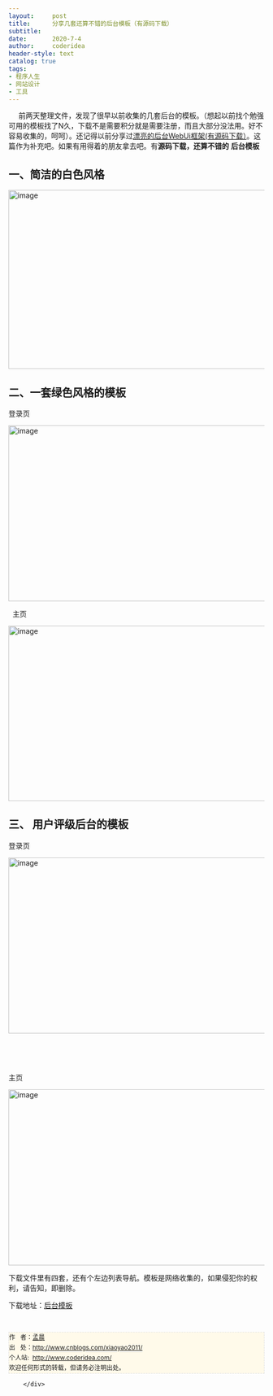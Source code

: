 ```yaml
---
layout:     post
title:      分享几套还算不错的后台模板（有源码下载）
subtitle:   
date:       2020-7-4
author:     coderidea
header-style: text
catalog: true
tags:
- 程序人生
- 网站设计
- 工具
--- 
```

<div class="postBody">
			<div id="cnblogs_post_body" class="blogpost-body"><p>     前两天整理文件，发现了很早以前收集的几套后台的模板。（想起以前找个勉强可用的模板找了N久，下载不是需要积分就是需要注册，而且大部分没法用。好不容易收集的，呵呵）。还记得以前分享过<a id="ctl03_TitleUrl" class="postTitle2" href="http://www.cnblogs.com/xiaoyao2011/archive/2011/09/05/2167606.html">漂亮的后台WebUi框架(有源码下载）</a>。这篇作为补充吧。如果有用得着的朋友拿去吧。有<strong>源码下载，还算不错的</strong> <strong>后台模板 </strong></p>
<h2>一、简洁的白色风格</h2>
<p><a href="http://images.cnblogs.com/cnblogs_com/xiaoyao2011/201201/201201131534026370.png"><img class="magplus" title="点击查看原始大小图片" src="https://images.cnblogs.com/cnblogs_com/xiaoyao2011/201201/201201131534046761.png" alt="image" width="800" height="352" /></a></p>
<h2>二、一套绿色风格的模板</h2>
<p>登录页</p>
<p><a href="http://images.cnblogs.com/cnblogs_com/xiaoyao2011/201201/201201131534067087.png"><img title="image" src="https://images.cnblogs.com/cnblogs_com/xiaoyao2011/201201/201201131534087412.png" alt="image" width="800" height="346" /></a></p>
<p>  主页</p>
<p><a href="http://images.cnblogs.com/cnblogs_com/xiaoyao2011/201201/201201131534102230.png"><img title="image" src="https://images.cnblogs.com/cnblogs_com/xiaoyao2011/201201/201201131534128444.png" alt="image" width="800" height="345" /></a></p>
<h2>三、 用户评级后台的模板</h2>
<p>登录页</p>
<p><a href="http://images.cnblogs.com/cnblogs_com/xiaoyao2011/201201/201201131534131900.png"><img title="image" src="https://images.cnblogs.com/cnblogs_com/xiaoyao2011/201201/201201131534148703.png" alt="image" width="800" height="346" /></a></p>
<p> </p>
<p> </p>
<p>主页</p>
<p><a href="http://images.cnblogs.com/cnblogs_com/xiaoyao2011/201201/201201131534169934.png"><img title="image" src="https://images.cnblogs.com/cnblogs_com/xiaoyao2011/201201/201201131534189420.png" alt="image" width="800" height="346" /></a></p>
<p>下载文件里有四套，还有个左边列表导航。模板是网络收集的，如果侵犯你的权利，请告知，即删除。</p>
<p>下载地址：<a href="http://files.cnblogs.com/xiaoyao2011/%E5%90%8E%E5%8F%B0%E5%8F%AF%E7%94%A8%E7%9A%84%E6%A8%A1%E6%9D%BF.rar">后台模板</a></p>


<div id="ckepop"> </div>
<div>
<p id="PSignature" style="line-height:20px;background:#FFFAEA no-repeat 2% 50%;font-size:12px;border:#e0e0e0 1px dashed;">作   者：<a href="http://www.cnblogs.com/xiaoyao2011/">孟晨</a> <br /> 出   处：<a href="http://www.cnblogs.com/xiaoyao2011/">http://www.cnblogs.com/xiaoyao2011/</a> <br />个人站:  <a href="http://www.coderidea.com/">http://www.coderidea.com/</a><br />欢迎任何形式的转载，但请务必注明出处。</p>
</div></div><div id="MySignature"></div>
<div class="clear"></div>
<div id="blog_post_info_block">
<div id="BlogPostCategory"></div>
<div id="EntryTag"></div>
<div id="blog_post_info">
</div>
<div class="clear"></div>
<div id="post_next_prev"></div>
</div>


		</div>